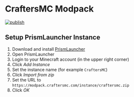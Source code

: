 # CraftersMC Modpack
[![publish](https://github.com/ChristopherHaws/mc-craftersmc-modpack/actions/workflows/publish.yaml/badge.svg)](https://github.com/ChristopherHaws/mc-craftersmc-modpack/actions/workflows/publish.yaml)

## Setup PrismLauncher Instance
1. Download and install [PrismLauncher](https://prismlauncher.org/)
1. Open PrismLauncher
1. Login to your Minecraft account (in the upper right corner)
1. Click *Add Instance*
1. Set the instance name (for example `CraftersMC`)
1. Click *Import from zip*
1. Set the URL to `https://modpack.craftersmc.com/instance/craftersmc.zip`
1. Click *OK*
